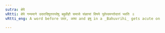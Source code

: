 ```yaml
---
sutra: क्षेपे
vRtti: क्षेपे गम्यमाने उदरादिषूत्तरपदेषु बहुव्रीहौ समासे संज्ञायां विषये पूर्वपदमन्तोदात्तं भवति ॥
vRtti_eng: A word before उदर, अश्व and इषु in a _Bahuvrihi_ gets acute on the final, when reproach is meant.

---
```


